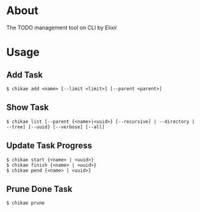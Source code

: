 # About
The TODO management tool on CLI by Elixir

# Usage
## Add Task
```
$ chikae add <name> [--limit <limit>] [--parent <parent>]
```

## Show Task
```
$ chikae list [--parent {<name>|<uuid>} [--recursive] | --directory | --tree] [--uuid] [--verbose] [--all]
```

## Update Task Progress
```
$ chikae start {<name> | <uuid>}
$ chikae finish {<name> | <uuid>}
$ chikae pend {<name> | <uuid>}
```

## Prune Done Task
```
$ chikae prune
```

